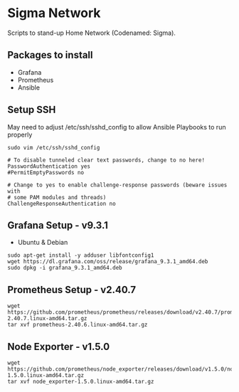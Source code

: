 # Sigma Network
Scripts to stand-up Home Network (Codenamed: Sigma).

## Packages to install
* Grafana
* Prometheus
* Ansible

## Setup SSH
May need to adjust /etc/ssh/sshd_config to allow Ansible Playbooks to run properly

`sudo vim /etc/ssh/sshd_config`

```
# To disable tunneled clear text passwords, change to no here!
PasswordAuthentication yes
#PermitEmptyPasswords no

# Change to yes to enable challenge-response passwords (beware issues with
# some PAM modules and threads)
ChallengeResponseAuthentication no
```

## Grafana Setup - v9.3.1

* Ubuntu & Debian

```
sudo apt-get install -y adduser libfontconfig1
wget https://dl.grafana.com/oss/release/grafana_9.3.1_amd64.deb
sudo dpkg -i grafana_9.3.1_amd64.deb
```

## Prometheus Setup - v2.40.7

```
wget https://github.com/prometheus/prometheus/releases/download/v2.40.7/prometheus-2.40.7.linux-amd64.tar.gz
tar xvf prometheus-2.40.6.linux-amd64.tar.gz
```

## Node Exporter - v1.5.0
```
wget https://github.com/prometheus/node_exporter/releases/download/v1.5.0/node_exporter-1.5.0.linux-amd64.tar.gz
tar xvf node_exporter-1.5.0.linux-amd64.tar.gz
```
